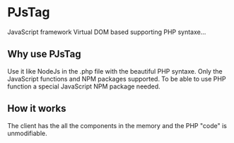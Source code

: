 # PJsTag

JavaScript framework Virtual DOM based supporting PHP syntaxe...

## Why use PJsTag

Use it like NodeJs in the .php file with the beautiful PHP syntaxe. Only the JavaScript functions and NPM packages supported. To be able to use PHP function a special JavaScript NPM package needed.

## How it works

The client has the all the components in the memory and the PHP "code" is unmodifiable.
